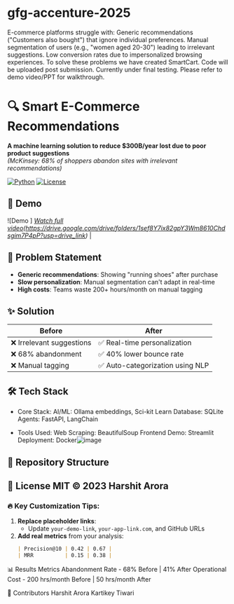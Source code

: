 # gfg-accenture-2025
E-commerce platforms struggle with: Generic recommendations ("Customers also bought") that ignore individual preferences. Manual segmentation of users (e.g., "women aged 20-30") leading to irrelevant suggestions. Low conversion rates due to impersonalized browsing experiences. To solve these problems we have created SmartCart. Code will be uploaded post submission. Currently under final testing. Please refer to demo video/PPT for walkthrough.

# 🔍 Smart E-Commerce Recommendations

**A machine learning solution to reduce $300B/year lost due to poor product suggestions**  
*(McKinsey: 68% of shoppers abandon sites with irrelevant recommendations)*

[![Python](https://img.shields.io/badge/Python-3.8%2B-blue)](https://python.org)
[![License](https://img.shields.io/badge/License-MIT-green)](LICENSE)

## 🚀 Demo
![Demo ] 
*[Watch full video]([[https://youtu.be/your-demo-link])(https://drive.google.com/drive/folders/1sef8Y7ix82gpY3Wm8610Chdsgim7P4pP?usp=drive_link)* | 
## 📌 Problem Statement
- **Generic recommendations**: Showing "running shoes" after purchase
- **Slow personalization**: Manual segmentation can't adapt in real-time
- **High costs**: Teams waste 200+ hours/month on manual tagging
## ✨ Solution
| Before | After |
|--------|-------|
| ❌ Irrelevant suggestions | ✅ Real-time personalization |
| ❌ 68% abandonment | ✅ 40% lower bounce rate |
| ❌ Manual tagging | ✅ Auto-categorization using NLP |

## 🛠️ Tech Stack
- Core Stack:
AI/ML: Ollama embeddings, Sci-kit Learn
Database: SQLite
Agents: FastAPI, LangChain

- Tools Used:
Web Scraping: BeautifulSoup
Frontend Demo: Streamlit 
Deployment: Docker![image](https://github.com/user-attachments/assets/9e29ddc0-65c2-4785-bc1e-336bb44e658c)


## 📂 Repository Structure
📜 License
MIT © 2023 Harshit Arora
---

### 🔥 Key Customization Tips:
1. **Replace placeholder links**:
   - Update `your-demo-link`, `your-app-link.com`, and GitHub URLs
2. **Add real metrics** from your analysis:
   ```markdown
   | Precision@10 | 0.42 | 0.67 |
   | MRR          | 0.15 | 0.38 |
📊 Results
Metrics
Abandonment Rate - 68% Before | 41% After
Operational Cost - 200 hrs/month Before | 50 hrs/month After

🤝 Contributors
Harshit Arora
Kartikey Tiwari 
